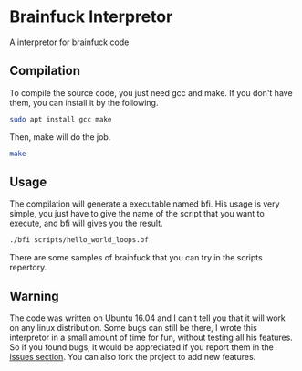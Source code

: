 # Brainfuck Interpretor
A interpretor for brainfuck code

## Compilation
To compile the source code, you just need gcc and make. If you don't have them, you can install it by the following.
```sh
sudo apt install gcc make
```
Then, make will do the job.
```sh
make
```

## Usage
The compilation will generate a executable named bfi. His usage is very simple, you just have to give the name of the script that you want to execute, and bfi will gives you the result.
```sh
./bfi scripts/hello_world_loops.bf 
```
There are some samples of brainfuck that you can try in the scripts repertory.

## Warning
The code was written on Ubuntu 16.04 and I can't tell you that it will work on any linux distribution.
Some bugs can still be there, I wrote this interpretor in a small amount of time for fun, without testing all his features. So if you found bugs, it would be appreciated if you report them in the [issues section](https://github.com/paullaffitte/brainfuck-interpretor/issues). You can also fork the project to add new features.
